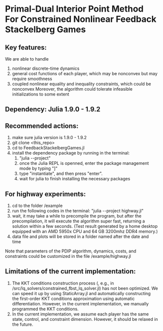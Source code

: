 # Primal-Dual Interior Point Method For Constrained Nonlinear Feedback Stackelberg Games


## Key features:
We are able to handle
1. nonlinear discrete-time dynamics
2. general cost functions of each player, which may be nonconvex but may require smoothness
3. coupled nonlinear equality and inequality constraints, which could be nonconvex
Moreover, the algorithm could tolerate infeasible initializations to some extent




## Dependency: Julia 1.9.0 - 1.9.2

## Recommended actions:
1. make sure julia version is 1.9.0 - 1.9.2
2. git clone <this_repo>
3. cd to FeedbackStackelbergGames.jl
4. install the dependency package by running in the terminal:
   1) "julia --project"
   2) once the Julia REPL is openned, enter the package management mode by typing "]"
   3) type "instantiate", and then press "enter".
   4) wait for julia to finish installing the necessary packages 


## For highway experiments:
1. cd to the folder /example
2. run the following codes in the terminal: 
    "julia --project highway.jl"
3. wait, it may take a while to precompile the program, but after the precompilation, it will execute the algorithm super fast, returning a solution within a few seconds. (Test result generated by a home desktop equipped with an AMD 5950x CPU and 64 GB 3200mhz DDR4 memory.)
4. data file and plots will be stored in a folder named after the date and time


Note that parameters of the PDIP algorithm, dynamics, costs, and constraints could be customized in the file /example/highway.jl

## Limitations of the current implementation:
1. The KKT conditions construction process (, e.g., in /src/lq_solvers/constrained_fbst_lq_solver.jl) has not been optimized. We can speed it up by using StaticArray.jl and automatically constructing the first-order KKT conditions approximation using automatic differentiation. However, in the current implementation, we manually programmed the       KKT conditions. 
2. In the current implementation, we assume each player has the same state, control, and constraint dimension. However, it should be relaxed in the future.



